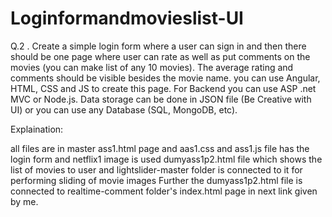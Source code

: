# Loginformandmovieslist-UI
Q.2  . Create a simple login form where a user can sign in and then there should be one page where user can rate as well as put comments on the movies (you can make list of any 10 movies). The average rating and comments should be visible besides the movie name.
 you can use Angular, HTML, CSS and JS to create this page. For Backend you can use ASP .net MVC or Node.js.
Data storage can be done in JSON file (Be Creative with UI) or you can use any Database (SQL, MongoDB, etc).

Explaination:

all files are in master
ass1.html page and aas1.css  and ass1.js file has the login form and netflix1 image is used
dumyass1p2.html file which shows the list of movies to user and lightslider-master folder is connected to it for performing sliding of movie images 
Further the dumyass1p2.html file is connected to realtime-comment folder's index.html page in next link given by me.
